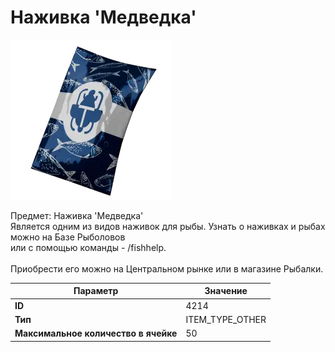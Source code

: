 # Наживка 'Медведка'

![Item Image](../img/4214.webp?raw=true)

Предмет: Наживка 'Медведка'<br>Является одним из видов наживок для рыбы. Узнать о наживках и рыбах можно на Базе Рыболовов<br>или с помощью команды - /fishhelp.<br><br>Приобрести его можно на Центральном рынке или в магазине Рыбалки.


| Параметр | Значение |
|----------|----------|
| **ID** | 4214 |
| **Тип** | ITEM_TYPE_OTHER |
| **Максимальное количество в ячейке** | 50 |

